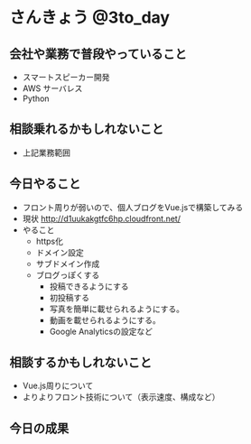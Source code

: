 # さんきょう @3to_day

## 会社や業務で普段やっていること
* スマートスピーカー開発
* AWS サーバレス
* Python

## 相談乗れるかもしれないこと
* 上記業務範囲

## 今日やること
* フロント周りが弱いので、個人ブログをVue.jsで構築してみる
* 現状
  http://d1uukakgtfc6hp.cloudfront.net/
* やること
  * https化
  * ドメイン設定
  * サブドメイン作成
  * ブログっぽくする
    * 投稿できるようにする
    * 初投稿する
    * 写真を簡単に載せられるようにする。
    * 動画を載せられるようにする。
    * Google Analyticsの設定など

## 相談するかもしれないこと
* Vue.js周りについて
* よりよりフロント技術について（表示速度、構成など）

## 今日の成果


